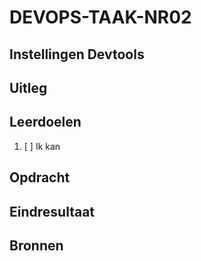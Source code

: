 # DEVOPS-TAAK-NR02

## Instellingen Devtools

## Uitleg

## Leerdoelen

1. [ ] Ik kan 

## Opdracht


## Eindresultaat

## Bronnen
